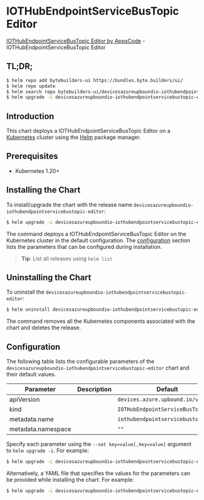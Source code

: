 # IOTHubEndpointServiceBusTopic Editor

[IOTHubEndpointServiceBusTopic Editor by AppsCode](https://byte.builders) - IOTHubEndpointServiceBusTopic Editor

## TL;DR;

```bash
$ helm repo add bytebuilders-ui https://bundles.byte.builders/ui/
$ helm repo update
$ helm search repo bytebuilders-ui/devicesazureupboundio-iothubendpointservicebustopic-editor --version=v0.4.18
$ helm upgrade -i devicesazureupboundio-iothubendpointservicebustopic-editor bytebuilders-ui/devicesazureupboundio-iothubendpointservicebustopic-editor -n default --create-namespace --version=v0.4.18
```

## Introduction

This chart deploys a IOTHubEndpointServiceBusTopic Editor on a [Kubernetes](http://kubernetes.io) cluster using the [Helm](https://helm.sh) package manager.

## Prerequisites

- Kubernetes 1.20+

## Installing the Chart

To install/upgrade the chart with the release name `devicesazureupboundio-iothubendpointservicebustopic-editor`:

```bash
$ helm upgrade -i devicesazureupboundio-iothubendpointservicebustopic-editor bytebuilders-ui/devicesazureupboundio-iothubendpointservicebustopic-editor -n default --create-namespace --version=v0.4.18
```

The command deploys a IOTHubEndpointServiceBusTopic Editor on the Kubernetes cluster in the default configuration. The [configuration](#configuration) section lists the parameters that can be configured during installation.

> **Tip**: List all releases using `helm list`

## Uninstalling the Chart

To uninstall the `devicesazureupboundio-iothubendpointservicebustopic-editor`:

```bash
$ helm uninstall devicesazureupboundio-iothubendpointservicebustopic-editor -n default
```

The command removes all the Kubernetes components associated with the chart and deletes the release.

## Configuration

The following table lists the configurable parameters of the `devicesazureupboundio-iothubendpointservicebustopic-editor` chart and their default values.

|     Parameter      | Description |                    Default                    |
|--------------------|-------------|-----------------------------------------------|
| apiVersion         |             | <code>devices.azure.upbound.io/v1beta1</code> |
| kind               |             | <code>IOTHubEndpointServiceBusTopic</code>    |
| metadata.name      |             | <code>iothubendpointservicebustopic</code>    |
| metadata.namespace |             | <code>""</code>                               |


Specify each parameter using the `--set key=value[,key=value]` argument to `helm upgrade -i`. For example:

```bash
$ helm upgrade -i devicesazureupboundio-iothubendpointservicebustopic-editor bytebuilders-ui/devicesazureupboundio-iothubendpointservicebustopic-editor -n default --create-namespace --version=v0.4.18 --set apiVersion=devices.azure.upbound.io/v1beta1
```

Alternatively, a YAML file that specifies the values for the parameters can be provided while
installing the chart. For example:

```bash
$ helm upgrade -i devicesazureupboundio-iothubendpointservicebustopic-editor bytebuilders-ui/devicesazureupboundio-iothubendpointservicebustopic-editor -n default --create-namespace --version=v0.4.18 --values values.yaml
```
